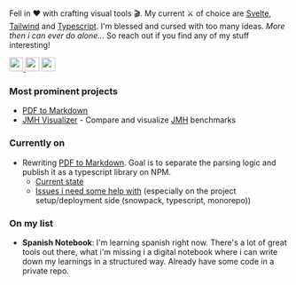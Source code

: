 Fell in ❤️ with crafting visual tools 🎬.
My current ⚔️ of choice are [Svelte](https://svelte.dev), [Tailwind](https://tailwindcss.com) and [Typescript](https://www.typescriptlang.org).
I'm blessed and cursed with too many ideas. *More then i can ever do alone...* So reach out if you find any of my stuff interesting!

<a href="https://twitter.com/o_a_e"><img src="https://img.shields.io/badge/twitter-%231DA1F2.svg?&style=for-the-badge&logo=twitter&logoColor=white" height=25>
<a href="https://dev.to/o_a_e"><img src="https://img.shields.io/badge/DEV.TO-%230A0A0A.svg?&style=for-the-badge&logo=dev-dot-to&logoColor=white" height=25></a>
<a href="https://blog.morethan.io"><img src="https://img.shields.io/badge/medium-%2312100E.svg?&style=for-the-badge&logo=medium&logoColor=white" height=25></a>
  
### Most prominent projects

- [PDF to Markdown](https://pdf2md.morethan.io)
- [JMH Visualizer](https://jmh.morethan.io) - Compare and visualize [JMH](https://github.com/openjdk/jmh) benchmarks

### Currently on

- Rewriting [PDF to Markdown](https://github.com/jzillmann/pdf-to-markdown). Goal is to separate the parsing logic and publish it as a typescript library on NPM.
  - [Current state](https://jzillmann.github.io/pdf-to-markdown-staging/) 
  - [Issues i need some help with](https://github.com/jzillmann/pdf-to-markdown/issues?q=is%3Aopen+is%3Aissue+label%3A%22help+wanted%22+milestone%3Av2) (especially on the project setup/deployment side (snowpack, typescript, monorepo))

### On my list

- **Spanish Notebook**: I'm learning spanish right now. There's a lot of great tools out there, what i'm missing i a digital notebook where i can write down my learnings in a structured way. Already have some code in a private repo.
